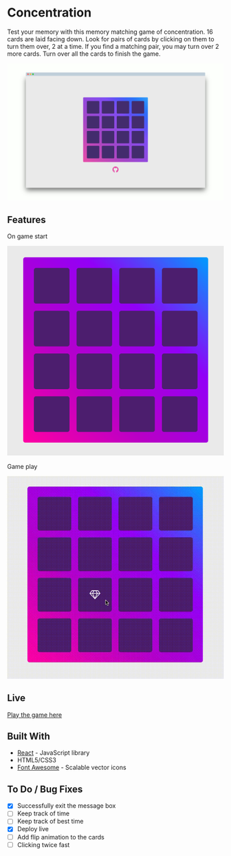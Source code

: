 # Concentration 

Test your memory with this memory matching game of concentration. 16 cards are laid facing down. Look for pairs of cards by clicking on them to turn them over, 2 at a time. If you find a matching pair, you may turn over 2 more cards. Turn over all the cards to finish the game.

![Gameplay](./public/main-screely-2.png)

## Features

On game start 

![Image of game](./public/screen1.png)

Game play

![Gameplay](./public/screenplay1.gif)


## Live 

[Play the game here](https://concentration.netlify.com/)

## Built With 

* [React](https://reactjs.org/) - JavaScript library 
* HTML5/CSS3 
* [Font Awesome](http://fontawesome.io/) - Scalable vector icons

## To Do / Bug Fixes

- [x] Successfully exit the message box 
- [ ] Keep track of time 
- [ ] Keep track of best time 
- [x] Deploy live
- [ ] Add flip animation to the cards 
- [ ] Clicking twice fast